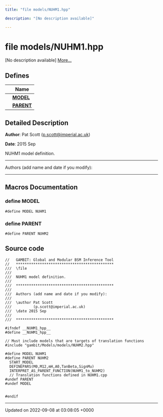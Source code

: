 ```yaml
---
title: "file models/NUHM1.hpp"

description: "[No description available]"

---
```


# file models/NUHM1.hpp

[No description available] [More...](#detailed-description)

## Defines

|                | Name           |
| -------------- | -------------- |
|  | **[MODEL](/documentation/code/files/nuhm1_8hpp/#define-model)**  |
|  | **[PARENT](/documentation/code/files/nuhm1_8hpp/#define-parent)**  |

## Detailed Description


**Author**: Pat Scott ([p.scott@imperial.ac.uk](mailto:p.scott@imperial.ac.uk)) 

**Date**: 2015 Sep

NUHM1 model definition.



------------------

Authors (add name and date if you modify):



------------------




## Macros Documentation

### define MODEL

```
#define MODEL NUHM1
```


### define PARENT

```
#define PARENT NUHM2
```


## Source code

```
//   GAMBIT: Global and Modular BSM Inference Tool
//   *********************************************
///  \file
///
///  NUHM1 model definition.
///
///  *********************************************
///
///  Authors (add name and date if you modify):
///
///  \author Pat Scott
///          (p.scott@imperial.ac.uk)
///  \date 2015 Sep
///
///  *********************************************

#ifndef __NUHM1_hpp__
#define __NUHM1_hpp__

// Must include models that are targets of translation functions
#include "gambit/Models/models/NUHM2.hpp"

#define MODEL NUHM1
#define PARENT NUHM2
  START_MODEL
  DEFINEPARS(M0,M12,mH,A0,TanBeta,SignMu)
  INTERPRET_AS_PARENT_FUNCTION(NUHM1_to_NUHM2)
  // Translation functions defined in NUHM1.cpp
#undef PARENT
#undef MODEL


#endif
```


-------------------------------

Updated on 2022-09-08 at 03:08:05 +0000
